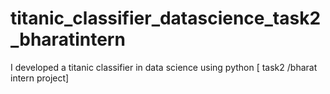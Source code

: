 # titanic_classifier_datascience_task2_bharatintern
I developed a titanic classifier in data science using python [ task2 /bharat intern project]
